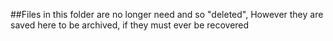 ##Files in this folder are no longer need and so "deleted", However they are saved here to be archived, if they must ever be recovered
